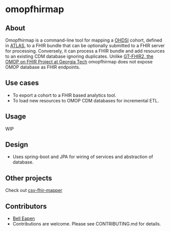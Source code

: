 # omopfhirmap

## About

Omopfhirmap is a command-line tool for mapping a [OHDSI](https://www.ohdsi.org/) cohort, defined in [ATLAS](http://www.ohdsi.org/web/atlas/), to a FHIR bundle that can be optionally submitted to a FHIR server for processing. Conversely, it can process a FHIR bundle and add resources to an existing CDM database ignoring duplicates. Unlike [GT-FHIR2, the OMOP on FHIR Project at Georgia Tech](http://omoponfhir.org/) omopfhirmap does not expose OMOP database as FHIR endpoints. 

## Use cases

* To export a cohort to a FHIR based analytics tool.
* To load new resources to OMOP CDM databases for incremental ETL.

## Usage

WIP

## Design

* Uses spring-boot and JPA for wiring of services and abstraction of database.

## Other projects

Check out [csv-fhir-mapper](https://github.com/E-Health/goscar-export)

## Contributors

* [Bell Eapen](https://nuchange.ca)
* Contributions are welcome. Please see CONTRIBUTING.md for details.

